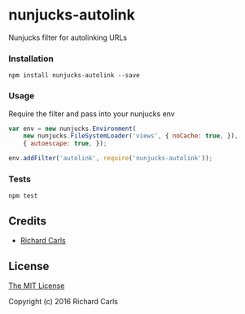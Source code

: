 # nunjucks-autolink
Nunjucks filter for autolinking URLs

### Installation

```shell
npm install nunjucks-autolink --save
```

### Usage
Require the filter and pass into your nunjucks env

```js
var env = new nunjucks.Environment(
    new nunjucks.FileSystemLoader('views', { noCache: true, }),
    { autoescape: true, });

env.addFilter('autolink', require('nunjucks-autolink'));
```

### Tests

```shell
npm test
```

## Credits
- [Richard Carls](https://richardcarls.com)

## License

[The MIT License](http://opensource.org/licenses/MIT)

Copyright (c) 2016 Richard Carls
